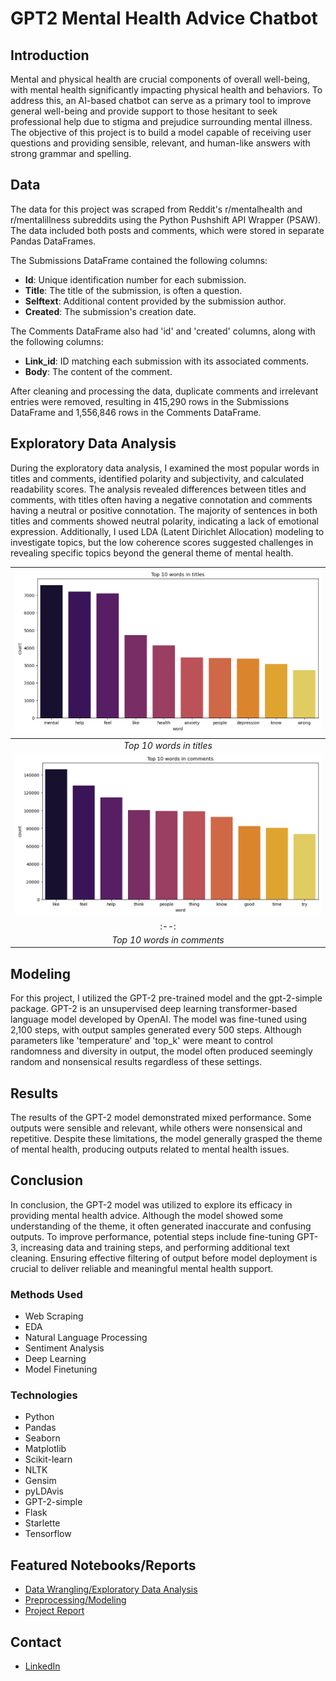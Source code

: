 # GPT2 Mental Health Advice Chatbot
## Introduction
Mental and physical health are crucial components of overall well-being, with mental health significantly impacting physical health and behaviors. To address this, an AI-based chatbot can serve as a primary tool to improve general well-being and provide support to those hesitant to seek professional help due to stigma and prejudice surrounding mental illness. The objective of this project is to build a model capable of receiving user questions and providing sensible, relevant, and human-like answers with strong grammar and spelling.
## Data
The data for this project was scraped from Reddit's r/mentalhealth and r/mentalillness subreddits using the Python Pushshift API Wrapper (PSAW). The data included both posts and comments, which were stored in separate Pandas DataFrames. 

The Submissions DataFrame contained the following columns:
* **Id**: Unique identification number for each submission.
* **Title**: The title of the submission, is often a question.
* **Selftext**: Additional content provided by the submission author.
* **Created**: The submission's creation date.

The Comments DataFrame also had 'id' and 'created' columns, along with the following columns:
* **Link_id**: ID matching each submission with its associated comments.
* **Body**: The content of the comment.

After cleaning and processing the data, duplicate comments and irrelevant entries were removed, resulting in 415,290 rows in the Submissions DataFrame and 1,556,846 rows in the Comments DataFrame.
## Exploratory Data Analysis
During the exploratory data analysis, I examined the most popular words in titles and comments, identified polarity and subjectivity, and calculated readability scores. The analysis revealed differences between titles and comments, with titles often having a negative connotation and comments having a neutral or positive connotation. The majority of sentences in both titles and comments showed neutral polarity, indicating a lack of emotional expression. Additionally, I used LDA (Latent Dirichlet Allocation) modeling to investigate topics, but the low coherence scores suggested challenges in revealing specific topics beyond the general theme of mental health.

| ![Top 10 words in titles](https://github.com/yuliyaselevich/GPT2_mental_health_advice_chatbot/blob/main/Images/1.png) |
|:--:| 
| *Top 10 words in titles* |
| ![Top 10 words in comments](https://github.com/yuliyaselevich/GPT2_mental_health_advice_chatbot/blob/main/Images/2.png) |
|:--:|
| *Top 10 words in comments* |
## Modeling
For this project, I utilized the GPT-2 pre-trained model and the gpt-2-simple package. GPT-2 is an unsupervised deep learning transformer-based language model developed by OpenAI. The model was fine-tuned using 2,100 steps, with output samples generated every 500 steps. Although parameters like 'temperature' and 'top_k' were meant to control randomness and diversity in output, the model often produced seemingly random and nonsensical results regardless of these settings.
## Results
The results of the GPT-2 model demonstrated mixed performance. Some outputs were sensible and relevant, while others were nonsensical and repetitive. Despite these limitations, the model generally grasped the theme of mental health, producing outputs related to mental health issues.
## Conclusion
In conclusion, the GPT-2 model was utilized to explore its efficacy in providing mental health advice. Although the model showed some understanding of the theme, it often generated inaccurate and confusing outputs. To improve performance, potential steps include fine-tuning GPT-3, increasing data and training steps, and performing additional text cleaning. Ensuring effective filtering of output before model deployment is crucial to deliver reliable and meaningful mental health support.
### Methods Used
* Web Scraping
* EDA
* Natural Language Processing
* Sentiment Analysis
* Deep Learning
* Model Finetuning
### Technologies
* Python
* Pandas
* Seaborn
* Matplotlib
* Scikit-learn
* NLTK
* Gensim
* pyLDAvis
* GPT-2-simple
* Flask
* Starlette
* Tensorflow
## Featured Notebooks/Reports
* [Data Wrangling/Exploratory Data Analysis](https://github.com/yuliyaselevich/GPT2_mental_health_advice_chatbot/blob/main/Notebooks/data_wrangling_eda.ipynb)
* [Preprocessing/Modeling](https://github.com/yuliyaselevich/GPT2_mental_health_advice_chatbot/blob/main/Notebooks/preprocessing_modeling.ipynb)
* [Project Report](https://github.com/yuliyaselevich/Capstone-3-GPT2-Mental-Health-Advice/blob/main/Documents/Capstone3_ProjectReport.pdf)
## Contact
* [LinkedIn](https://www.linkedin.com/in/yuliyaselevich/)
